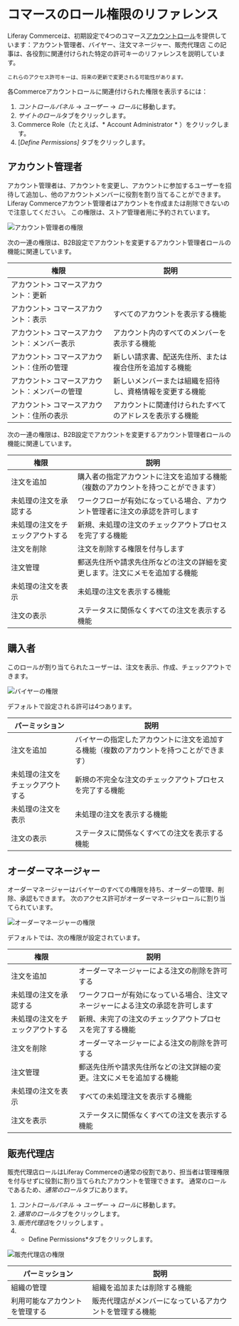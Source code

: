 # コマースのロール権限のリファレンス

Liferay Commerceは、初期設定で4つのコマース[アカウントロール](./account-roles.md)を提供しています：アカウント管理者、バイヤー、注文マネージャー、販売代理店 この記事は、各役割に関連付けられた特定の許可キーのリファレンスを説明しています。

```{note}
これらのアクセス許可キーは、将来の更新で変更される可能性があります。
```

各Commerceアカウントロールに関連付けられた権限を表示するには：

1.  *コントロールパネル* → *ユーザー* → *ロール*に移動します。
2.  *サイトのロール*タブをクリックします。
3.  Commerce Role（たとえば、* Account Administrator * ）をクリックします。
4.  [*Define Permissions]* タブをクリックします。

## アカウント管理者

アカウント管理者は、アカウントを変更し、アカウントに参加するユーザーを招待して追加し、他のアカウントメンバーに役割を割り当てることができます。 Liferay Commerceアカウント管理者はアカウントを作成または削除できないので注意してください。 この権限は、ストア管理者用に予約されています。

![アカウント管理者の権限](./commerce-roles-permissions-reference/images/01.png)

次の一連の権限は、B2B設定でアカウントを変更するアカウント管理者ロールの機能に関連しています。

| 権限                         | 説明                           |
| -------------------------- | ---------------------------- |
| アカウント\> コマースアカウント：更新      |                              |
| アカウント\> コマースアカウント：表示      | すべてのアカウントを表示する機能             |
| アカウント\> コマースアカウント：メンバー表示  | アカウント内のすべてのメンバーを表示する機能       |
| アカウント\> コマースアカウント：住所の管理   | 新しい請求書、配送先住所、または複合住所を追加する機能  |
| アカウント\> コマースアカウント：メンバーの管理 | 新しいメンバーまたは組織を招待し、資格情報を変更する機能 |
| アカウント\> コマースアカウント：住所の表示   | アカウントに関連付けられたすべてのアドレスを表示する機能 |

次の一連の権限は、B2B設定でアカウントを変更するアカウント管理者ロールの機能に関連しています。

| 権限               | 説明                                        |
| ---------------- | ----------------------------------------- |
| 注文を追加            | 購入者の指定アカウントに注文を追加する機能（複数のアカウントを持つことができます） |
| 未処理の注文を承認する      | ワークフローが有効になっている場合、アカウント管理者に注文の承認を許可します    |
| 未処理の注文をチェックアウトする | 新規、未処理の注文のチェックアウトプロセスを完了する機能              |
| 注文を削除            | 注文を削除する権限を付与します                           |
| 注文管理             | 郵送先住所や請求先住所などの注文の詳細を変更します。注文にメモを追加する機能    |
| 未処理の注文を表示        | 未処理の注文を表示する機能                             |
| 注文の表示            | ステータスに関係なくすべての注文を表示する機能                   |

## 購入者

このロールが割り当てられたユーザーは、注文を表示、作成、チェックアウトできます。

![バイヤーの権限](./commerce-roles-permissions-reference/images/02.png)

デフォルトで設定される許可は4つあります。

| パーミッション          | 説明                                           |
| ---------------- | -------------------------------------------- |
| 注文を追加            | バイヤーの指定したアカウントに注文を追加する機能（複数のアカウントを持つことができます） |
| 未処理の注文をチェックアウトする | 新規の不完全な注文のチェックアウトプロセスを完了する機能                 |
| 未処理の注文を表示        | 未処理の注文を表示する機能                                |
| 注文の表示            | ステータスに関係なくすべての注文を表示する機能                      |

## オーダーマネージャー

オーダーマネージャーはバイヤーのすべての権限を持ち、オーダーの管理、削除、承認もできます。 次のアクセス許可がオーダーマネージャロールに割り当てられています。

![オーダーマネージャーの権限](./commerce-roles-permissions-reference/images/03.png)

デフォルトでは、次の権限が設定されています。

| 権限               | 説明                                       |
| ---------------- | ---------------------------------------- |
| 注文を追加            | オーダーマネージャーによる注文の削除を許可する                  |
| 未処理の注文を承認する      | ワークフローが有効になっている場合、注文マネージャーによる注文の承認を許可します |
| 未処理の注文をチェックアウトする | 新規、未完了の注文のチェックアウトプロセスを完了する機能             |
| 注文を削除            | オーダーマネージャーによる注文の削除を許可する                  |
| 注文管理             | 郵送先住所や請求先住所などの注文詳細の変更。注文にメモを追加する機能       |
| 未処理の注文を表示        | すべての未処理注文を表示する機能                         |
| 注文を表示            | ステータスに関係なくすべての注文を表示する機能                  |

## 販売代理店

販売代理店ロールはLiferay Commerceの通常の役割であり、担当者は管理権限を付与せずに役割に割り当てられたアカウントを管理できます。 通常のロールであるため、*通常のロール*タブにあります。

1.  *コントロールパネル* → *ユーザー* → *ロール*に移動します。
2.  *通常のロール*タブをクリックします。
3.  *販売代理店*をクリックします 。
4.  * Define Permissions*タブをクリックします。

![販売代理店の権限](./commerce-roles-permissions-reference/images/04.png)

| パーミッション         | 説明                           |
| --------------- | ---------------------------- |
| 組織の管理           | 組織を追加または削除する機能               |
| 利用可能なアカウントを管理する | 販売代理店がメンバーになっているアカウントを管理する機能 |
